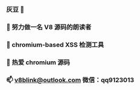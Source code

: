 ### 灰豆 👋
### 🔭 努力做一名 V8 源码的朗读者
### 🌱 chromium-based XSS 检测工具
### 👯 热爱 chromium 源码
### 📫 v8blink@outlook.com  微信：qq9123013
